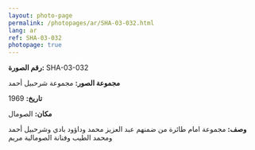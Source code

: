 ```yaml
---
layout: photo-page
permalink: /photopages/ar/SHA-03-032.html
lang: ar
ref: SHA-03-032
photopage: true
---
```


**رقم الصورة:** SHA-03-032

**مجموعة الصور:** مجموعة شرحبيل أحمد

**تاريخ:** 1969

**مكان:** الصومال

**وصف:** مجموعة امام طائرة من ضمنهم عبد العزيز محمد وداؤود بادي وشرحبيل أحمد ومحمد الطيب وفنانة الصومالية مريم
